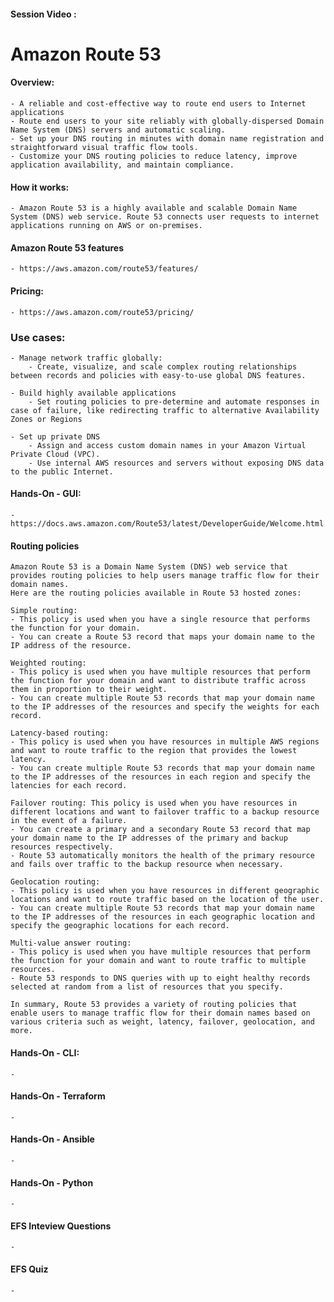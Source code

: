#### Session Video :

# Amazon Route 53

#### Overview:
    - A reliable and cost-effective way to route end users to Internet applications
    - Route end users to your site reliably with globally-dispersed Domain Name System (DNS) servers and automatic scaling.
    - Set up your DNS routing in minutes with domain name registration and straightforward visual traffic flow tools.
    - Customize your DNS routing policies to reduce latency, improve application availability, and maintain compliance.

#### How it works:
    - Amazon Route 53 is a highly available and scalable Domain Name System (DNS) web service. Route 53 connects user requests to internet applications running on AWS or on-premises.

#### Amazon Route 53 features
    - https://aws.amazon.com/route53/features/

#### Pricing:
    - https://aws.amazon.com/route53/pricing/

### Use cases:
    - Manage network traffic globally:
        - Create, visualize, and scale complex routing relationships between records and policies with easy-to-use global DNS features.

    - Build highly available applications
        - Set routing policies to pre-determine and automate responses in case of failure, like redirecting traffic to alternative Availability Zones or Regions

    - Set up private DNS
        - Assign and access custom domain names in your Amazon Virtual Private Cloud (VPC). 
        - Use internal AWS resources and servers without exposing DNS data to the public Internet.

#### Hands-On - GUI:
    - https://docs.aws.amazon.com/Route53/latest/DeveloperGuide/Welcome.html

#### Routing policies
    Amazon Route 53 is a Domain Name System (DNS) web service that provides routing policies to help users manage traffic flow for their domain names. 
    Here are the routing policies available in Route 53 hosted zones:

    Simple routing: 
    - This policy is used when you have a single resource that performs the function for your domain. 
    - You can create a Route 53 record that maps your domain name to the IP address of the resource.

    Weighted routing: 
    - This policy is used when you have multiple resources that perform the function for your domain and want to distribute traffic across them in proportion to their weight. 
    - You can create multiple Route 53 records that map your domain name to the IP addresses of the resources and specify the weights for each record.

    Latency-based routing: 
    - This policy is used when you have resources in multiple AWS regions and want to route traffic to the region that provides the lowest latency. 
    - You can create multiple Route 53 records that map your domain name to the IP addresses of the resources in each region and specify the latencies for each record.

    Failover routing: This policy is used when you have resources in different locations and want to failover traffic to a backup resource in the event of a failure. 
    - You can create a primary and a secondary Route 53 record that map your domain name to the IP addresses of the primary and backup resources respectively. 
    - Route 53 automatically monitors the health of the primary resource and fails over traffic to the backup resource when necessary.

    Geolocation routing: 
    - This policy is used when you have resources in different geographic locations and want to route traffic based on the location of the user. 
    - You can create multiple Route 53 records that map your domain name to the IP addresses of the resources in each geographic location and specify the geographic locations for each record.

    Multi-value answer routing: 
    - This policy is used when you have multiple resources that perform the function for your domain and want to route traffic to multiple resources. 
    - Route 53 responds to DNS queries with up to eight healthy records selected at random from a list of resources that you specify.

    In summary, Route 53 provides a variety of routing policies that enable users to manage traffic flow for their domain names based on various criteria such as weight, latency, failover, geolocation, and more.


#### Hands-On - CLI:
    -

#### Hands-On - Terraform
    -

#### Hands-On - Ansible
    -

#### Hands-On - Python
    -

#### EFS Inteview Questions
    -

#### EFS Quiz
    -
    